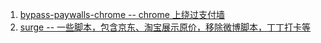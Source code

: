 1. [bypass-paywalls-chrome -- chrome 上绕过支付墙](https://github.com/iamadamdev/bypass-paywalls-chrome)
2. [surge -- 一些脚本，包含京东、淘宝展示原价，移除微博脚本，丁丁打卡等](https://github.com/yichahucha/surge/tree/master)
